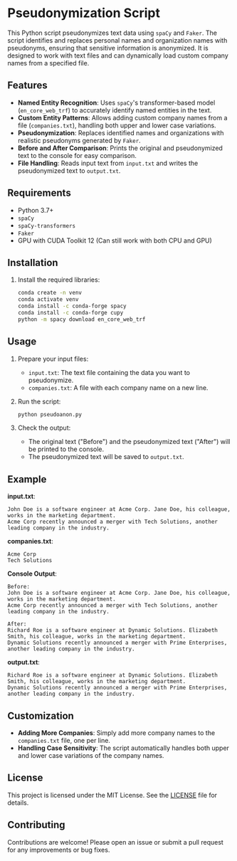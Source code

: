 
# Pseudonymization Script

This Python script pseudonymizes text data using `spaCy` and `Faker`. The script identifies and replaces personal names and organization names with pseudonyms, ensuring that sensitive information is anonymized. It is designed to work with text files and can dynamically load custom company names from a specified file.

## Features

- **Named Entity Recognition**: Uses `spaCy`'s transformer-based model (`en_core_web_trf`) to accurately identify named entities in the text.
- **Custom Entity Patterns**: Allows adding custom company names from a file (`companies.txt`), handling both upper and lower case variations.
- **Pseudonymization**: Replaces identified names and organizations with realistic pseudonyms generated by `Faker`.
- **Before and After Comparison**: Prints the original and pseudonymized text to the console for easy comparison.
- **File Handling**: Reads input text from `input.txt` and writes the pseudonymized text to `output.txt`.

## Requirements

- Python 3.7+
- `spaCy`
- `spaCy-transformers`
- `Faker`
- GPU with CUDA Toolkit 12 (Can still work with both CPU and GPU)

## Installation

1. Install the required libraries:
    ```sh
    conda create -n venv
    conda activate venv
    conda install -c conda-forge spacy
    conda install -c conda-forge cupy
    python -m spacy download en_core_web_trf
    ```

## Usage

1. Prepare your input files:
    - `input.txt`: The text file containing the data you want to pseudonymize.
    - `companies.txt`: A file with each company name on a new line.

2. Run the script:
    ```sh
    python pseudoanon.py
    ```

3. Check the output:
    - The original text ("Before") and the pseudonymized text ("After") will be printed to the console.
    - The pseudonymized text will be saved to `output.txt`.

## Example

**input.txt**:
```
John Doe is a software engineer at Acme Corp. Jane Doe, his colleague, works in the marketing department.
Acme Corp recently announced a merger with Tech Solutions, another leading company in the industry.
```

**companies.txt**:
```
Acme Corp
Tech Solutions
```

**Console Output**:
```
Before:
John Doe is a software engineer at Acme Corp. Jane Doe, his colleague, works in the marketing department.
Acme Corp recently announced a merger with Tech Solutions, another leading company in the industry.

After:
Richard Roe is a software engineer at Dynamic Solutions. Elizabeth Smith, his colleague, works in the marketing department.
Dynamic Solutions recently announced a merger with Prime Enterprises, another leading company in the industry.
```

**output.txt**:
```
Richard Roe is a software engineer at Dynamic Solutions. Elizabeth Smith, his colleague, works in the marketing department.
Dynamic Solutions recently announced a merger with Prime Enterprises, another leading company in the industry.
```

## Customization

- **Adding More Companies**: Simply add more company names to the `companies.txt` file, one per line.
- **Handling Case Sensitivity**: The script automatically handles both upper and lower case variations of the company names.

## License

This project is licensed under the MIT License. See the [LICENSE](LICENSE) file for details.

## Contributing

Contributions are welcome! Please open an issue or submit a pull request for any improvements or bug fixes.
